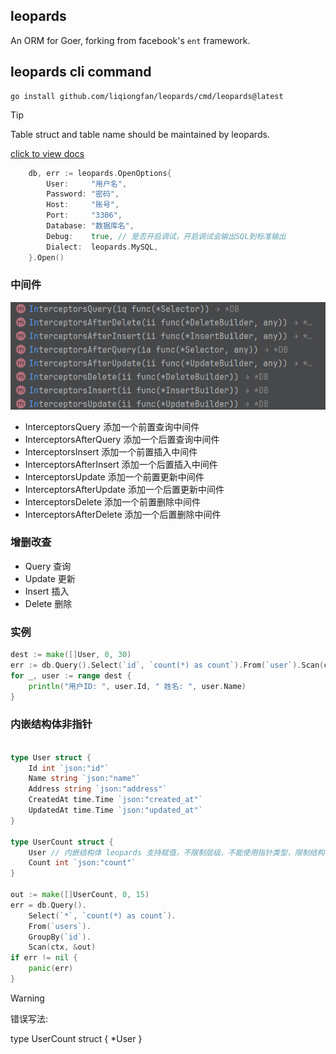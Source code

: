 ## leopards 

An ORM for Goer, forking from facebook's `ent` framework.


## leopards cli command

```shell
go install github.com/liqiongfan/leopards/cmd/leopards@latest
```

> [!TIP]
> Table struct and table name should be maintained by leopards. 


[click to view docs](https://github.com/liqiongfan/leopards/tree/main/cmd/leopards)


```go
	db, err := leopards.OpenOptions{
		User:     "用户名",
		Password: "密码",
		Host:     "账号",
		Port:     "3306",
		Database: "数据库名",
		Debug:    true, // 是否开启调试，开启调试会输出SQL到标准输出
		Dialect:  leopards.MySQL,
	}.Open()

```


### 中间件

![img.png](img.png)


+ InterceptorsQuery 添加一个前置查询中间件
+ InterceptorsAfterQuery 添加一个后置查询中间件
+ InterceptorsInsert 添加一个前置插入中间件
+ InterceptorsAfterInsert 添加一个后置插入中间件
+ InterceptorsUpdate 添加一个前置更新中间件
+ InterceptorsAfterUpdate 添加一个后置更新中间件
+ InterceptorsDelete 添加一个前置删除中间件
+ InterceptorsAfterDelete 添加一个后置删除中间件


### 增删改查

+ Query  查询
+ Update 更新
+ Insert 插入
+ Delete 删除


### 实例

```go
dest := make([]User, 0, 30)
err := db.Query().Select(`id`, `count(*) as count`).From(`user`).Scan(context.TODO(), &dest)
for _, user := range dest {
	println("用户ID: ", user.Id, " 姓名: ", user.Name)
}
```


### 内嵌结构体非指针

```go

type User struct {
	Id int `json:"id"`
	Name string `json:"name"`
	Address string `json:"address"`
	CreatedAt time.Time `json:"created_at"`
	UpdatedAt time.Time `json:"updated_at"`
}

type UserCount struct {
	User // 内嵌结构体 leopards 支持赋值，不限制层级，不能使用指针类型，限制结构体
	Count int `json:"count"`
}

out := make([]UserCount, 0, 15)
err = db.Query().
    Select(`*`, `count(*) as count`).
    From(`users`).
    GroupBy(`id`).
    Scan(ctx, &out)
if err != nil {
    panic(err)
}

```

>[!WARNING]
> 错误写法:
> 
> type UserCount struct {
>    *User
> }



















